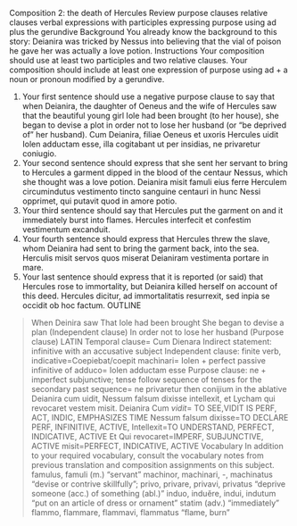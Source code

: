 Composition 2: the death of Hercules 
Review 
purpose clauses
relative clauses
verbal expressions with participles
expressing purpose using ad plus the gerundive
Background 
You already know the background to this story: Deianira was tricked by Nessus into believing that the vial of poison he gave her was actually a love potion.
Instructions 
Your composition should use at least two participles and two relative clauses.
Your composition should include at least one expression of purpose using ad + a noun or pronoun modified by a gerundive.
1. Your first sentence should use a negative purpose clause to say that when Deianira, the daughter of Oeneus and the wife of Hercules saw that the beautiful young girl Iole had been brought (to her house), she began to devise a plot in order not to lose her husband (or “be deprived of” her husband).
Cum Deianira, filiae Oeneus et uxoris Hercules uidit Iolen adductam esse, illa cogitabant ut per insidias, ne privaretur coniugio.
2. Your second sentence should express that she sent her servant to bring to Hercules a garment dipped in the blood of the centaur Nessus, which she thought was a love potion.
Deianira misit famuli eius ferre Herculem circumindutus vestimento tincto sanguine centauri in hunc Nessi opprimet, qui putavit quod in amore potio.
3. Your third sentence should say that Hercules put the garment on and it immediately burst into flames.
Hercules interfecit et confestim vestimentum excanduit.
4. Your fourth sentence should express that Hercules threw the slave, whom Deianira had sent to bring the garment back, into the sea.
Herculis misit servos quos miserat Deianiram vestimenta portare in mare.
5. Your last sentence should express that it is reported (or said) that Hercules rose to immortality, but Deianira killed herself on account of this deed.
Hercules dicitur, ad immortalitatis resurrexit, sed inpia se occidit ob hoc factum.
OUTLINE
> When Deinira saw
	That Iole had been brought
She began to devise a plan (Independent clause)
	In order not to lose her husband (Purpose clause)
LATIN
Temporal clause= Cum Dienara 
	Indirect statement: infinitive with an accusative subject
Independent clause: finite verb, indicative=Coepiebat/coepit machinari= Iolen + perfect passive infinitive of adduco= Iolen adductam esse
	Purpose clause: ne + imperfect subjunctive; tense follow sequence of tenses for the secondary past sequence= ne privaretur then conijium in the ablative
Deianira cum uidit, Nessum falsum dixisse intellexit, et Lycham qui revocaret vestem misit.
Deianira
Cum *vidit*= TO SEE,VIDIT IS PERF, ACT, INDIC, EMPHASIZES TIME
Nessum falsum dixisse=TO DECLARE PERF, INFINITIVE, ACTIVE,
Intellexit=TO UNDERSTAND, PERFECT, INDICATIVE, ACTIVE
Et
Qui revocaret=IMPERF, SUBJUNCTIVE, ACTIVE
misit=PERFECT, INDICATIVE, ACTIVE
Vocabulary 
In addition to your required vocabulary, consult the vocabulary notes from previous translation and composition assignments on this subject.
famulus, famuli (m.) “servant”
machinor, machinari, -, machinatus “devise or contrive skillfully”;
privo, privare, privavi, privatus “deprive someone (acc.) of something (abl.)”
induo, induĕre, indui, indutum “put on an article of dress or ornament”
statim (adv.) “immediately”
flammo, flammare, flammavi, flammatus “flame, burn”


